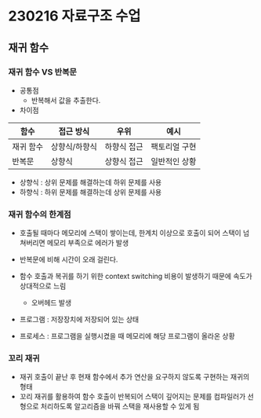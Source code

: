 # 230216 자료구조 수업

## 재귀 함수

### 재귀 함수 VS 반복문

* 공통점
  * 반복해서 값을 추출한다.
* 차이점

| 함수      | 접근 방식     | 우위        | 예시          |
| --------- | ------------- | ----------- | ------------- |
| 재귀 함수 | 상향식/하향식 | 하향식 접근 | 팩토리얼 구현 |
| 반복문    | 상향식        | 상향식 접근 | 일반적인 상황 |

* 상향식 : 상위 문제를 해결하는데 하위 문제를 사용
* 하향식 : 하위 문제를 해결하는데 상위 문제를 사용



### 재귀 함수의 한계점

* 호출될 때마다 메모리에 스택이 쌓이는데, 한계치 이상으로 호출이 되어 스택이 넘쳐버리면 메모리 부족으로 에러가 발생
* 반복문에 비해 시간이 오래 걸린다.
* 함수 호출과 복귀를 하기 위한 context switching 비용이 발생하기 때문에 속도가 상대적으로 느림
  * 오버헤드 발생



* 프로그램 : 저장장치에 저장되어 있는 상태
* 프로세스 : 프로그램을 실행시켰을 때 메모리에 해당 프로그램이 올라온 상황



### 꼬리 재귀

* 재귀 호출이 끝난 후 현재 함수에서 추가 연산을 요구하지 않도록 구현하는 재귀의 형태
* 꼬리 재귀를 활용하여 함수 호출이 반복되어 스택이 깊어지는 문제를 컴파일러가 선형으로 처리하도록 알고리즘을 바꿔 스택을 재사용할 수 있게 됨